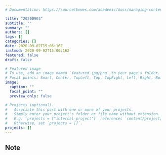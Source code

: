 ```yaml
---
# Documentation: https://sourcethemes.com/academic/docs/managing-content/

title: "20200903"
subtitle: ""
summary: ""
authors: []
tags: []
categories: []
date: 2020-09-02T15:06:16Z
lastmod: 2020-09-02T15:06:16Z
featured: false
draft: false

# Featured image
# To use, add an image named `featured.jpg/png` to your page's folder.
# Focal points: Smart, Center, TopLeft, Top, TopRight, Left, Right, BottomLeft, Bottom, BottomRight.
image:
  caption: ""
  focal_point: ""
  preview_only: false

# Projects (optional).
#   Associate this post with one or more of your projects.
#   Simply enter your project's folder or file name without extension.
#   E.g. `projects = ["internal-project"]` references `content/project/deep-learning/index.md`.
#   Otherwise, set `projects = []`.
projects: []
---
```


## Note

